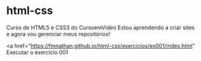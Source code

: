 # html-css
 Curso de HTML5 e CSS3 do CursoemVideo
Estou aprendendo a criar sites e agora vou gerenciar meus repositórios!

<a href="https://fmnathan.github.io/html-css/exercicios/ex001/index.html" Executar o exercício 001 </a>  